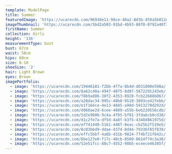 ```yaml
---
template: ModelPage
title: Summer
featuredImage: 'https://ucarecdn.com/96910e11-98ce-40a2-8d3b-459a5b012d43/'
imageThumbnail: 'https://ucarecdn.com/5bd2a503-91bd-4b93-80f0-0792a48f3990/'
firstName: Summer
collection: Girls
height: '136'
measurementType: bust
bust: 67cm
waist: 58cm
hips: 60cm
size: 8-10
shoeSize: '2'
hair: Light Brown
eyes: Brown
imagePortfolio:
  - image: 'https://ucarecdn.com/19446181-f2bb-4f7a-8b4d-d031800e598a/'
  - image: 'https://ucarecdn.com/8a62c40a-4947-4875-8d07-5672291243eb/'
  - image: 'https://ucarecdn.com/f8b9ad86-38f2-4353-8928-fcb22688b067/'
  - image: 'https://ucarecdn.com/a20dac34-995c-40b0-9510-3893ce42febb/'
  - image: 'https://ucarecdn.com/e1f164ce-4e13-4845-a98d-5913270d292d/'
  - image: 'https://ucarecdn.com/d868ae2d-6cee-4889-a55b-6eb228556cdb/'
  - image: 'https://ucarecdn.com/5d2e9606-9c4a-4f05-bf01-3fda6cb0cd38/'
  - image: 'https://ucarecdn.com/d1c2fe7a-df5d-4a8f-b3f5-4348d861975d/'
  - image: 'https://ucarecdn.com/ef741440-5161-448f-8eac-cb25b2f519e5/'
  - image: 'https://ucarecdn.com/8c83b6d9-ddae-4374-8d44-79336f85f839/'
  - image: 'https://ucarecdn.com/effc5bbf-4a6b-431b-9824-774b721f642c/'
  - image: 'https://ucarecdn.com/6be127e0-f17c-40cb-8509-0614f74c3a38/'
  - image: 'https://ucarecdn.com/52e51fcc-88c7-4552-90b5-eceece46385f/'
---
```


